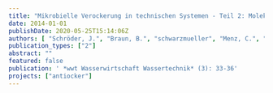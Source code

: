 ```yaml
---
title: "Mikrobielle Verockerung in technischen Systemen - Teil 2: Molekularbiologische und mikrobiologische Untersuchungen von Ockerproben"
date: 2014-01-01
publishDate: 2020-05-25T15:14:06Z
authors: [ "Schröder, J.", "Braun, B.", "schwarzmueller", "Menz, C.", "Grützmacher, G.", "Gnirß, R.", "Jordan, V.", "Grischek, T.", "Macheleidt, W.", "Szewzyk, U." ]
publication_types: ["2"]
abstract: ""
featured: false
publication: ' *wwt Wasserwirtschaft Wassertechnik* (3): 33-36'
projects: ["antiocker"]
---
```



